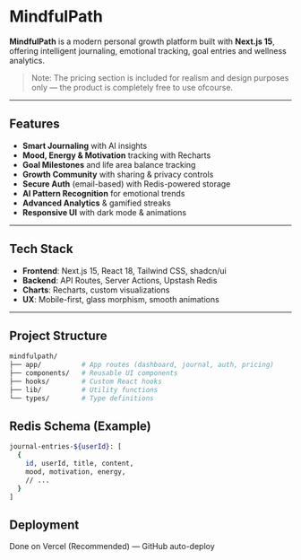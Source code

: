 # MindfulPath

**MindfulPath** is a modern personal growth platform built with **Next.js 15**, offering intelligent journaling, emotional tracking, goal entries and wellness analytics.

> Note: The pricing section is included for realism and design purposes only — the product is completely free to use ofcourse.

---

## Features

- **Smart Journaling** with AI insights  
- **Mood, Energy & Motivation** tracking with Recharts  
- **Goal Milestones** and life area balance tracking  
- **Growth Community** with sharing & privacy controls  
- **Secure Auth** (email-based) with Redis-powered storage  
- **AI Pattern Recognition** for emotional trends  
- **Advanced Analytics** & gamified streaks  
- **Responsive UI** with dark mode & animations  

---

## Tech Stack

- **Frontend**: Next.js 15, React 18, Tailwind CSS, shadcn/ui  
- **Backend**: API Routes, Server Actions, Upstash Redis  
- **Charts**: Recharts, custom visualizations  
- **UX**: Mobile-first, glass morphism, smooth animations  

---

## Project Structure

```bash
mindfulpath/
├── app/          # App routes (dashboard, journal, auth, pricing)
├── components/   # Reusable UI components
├── hooks/        # Custom React hooks
├── lib/          # Utility functions
└── types/        # Type definitions
```

## Redis Schema (Example)

```bash
journal-entries-${userId}: [
  {
    id, userId, title, content,
    mood, motivation, energy,
    // ...
  }
]
```

## Deployment

Done on Vercel (Recommended) — GitHub auto-deploy

